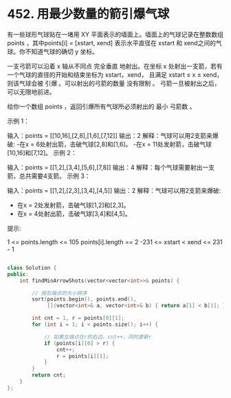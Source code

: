 # 452. 用最少数量的箭引爆气球

有一些球形气球贴在一堵用 XY 平面表示的墙面上。墙面上的气球记录在整数数组 points ，其中points[i] = [xstart, xend] 表示水平直径在 xstart 和 xend之间的气球。你不知道气球的确切 y 坐标。

一支弓箭可以沿着 x 轴从不同点 完全垂直 地射出。在坐标 x 处射出一支箭，若有一个气球的直径的开始和结束坐标为 xstart，xend， 且满足  xstart ≤ x ≤ xend，则该气球会被 引爆 。可以射出的弓箭的数量 没有限制 。 弓箭一旦被射出之后，可以无限地前进。

给你一个数组 points ，返回引爆所有气球所必须射出的 最小 弓箭数 。

 
示例 1：

输入：points = [[10,16],[2,8],[1,6],[7,12]]
输出：2
解释：气球可以用2支箭来爆破:
-在x = 6处射出箭，击破气球[2,8]和[1,6]。
-在x = 11处发射箭，击破气球[10,16]和[7,12]。
示例 2：

输入：points = [[1,2],[3,4],[5,6],[7,8]]
输出：4
解释：每个气球需要射出一支箭，总共需要4支箭。
示例 3：

输入：points = [[1,2],[2,3],[3,4],[4,5]]
输出：2
解释：气球可以用2支箭来爆破:
- 在x = 2处发射箭，击破气球[1,2]和[2,3]。
- 在x = 4处射出箭，击破气球[3,4]和[4,5]。
 

提示:

1 <= points.length <= 105
points[i].length == 2
-231 <= xstart < xend <= 231 - 1


```cpp

class Solution {
public:
    int findMinArrowShots(vector<vector<int>>& points) {

        // 按右端点的大小排序
        sort(points.begin(), points.end(),
             [](vector<int>& a, vector<int>& b) { return a[1] < b[1]; });

        int cnt = 1, r = points[0][1];
        for (int i = 1; i < points.size(); i++) {

            // 如果左端点在r的右边，cnt++，同时更新r
            if (points[i][0] > r) {
                cnt++;
                r = points[i][1];
            }
        }
        return cnt;
    }
};

```